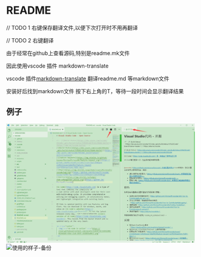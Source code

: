 # README

// TODO 1 右键保存翻译文件,以便下次打开时不用再翻译

// TODO 2 右键翻译

由于经常在github上查看源码,特别是readme.mk文件

因此使用vscode 插件 markdown-translate

 vscode 插件[markdown-translate](https://marketplace.visualstudio.com/items?itemName=markdown-translate.markdown-translate) 翻译readme.md 等markdown文件

  安装好后找到markdown文件 按下右上角的T，等待一段时间会显示翻译结果
  
## 例子

![使用的样子](images/example.png)
![使用的样子-备份](https://dblogfile.oss-cn-beijing.aliyuncs.com/oneblog/20190623184709631.png)
